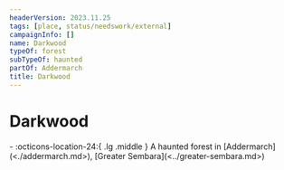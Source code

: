 ```yaml
---
headerVersion: 2023.11.25
tags: [place, status/needswork/external]
campaignInfo: []
name: Darkwood
typeOf: forest
subTypeOf: haunted
partOf: Addermarch
title: Darkwood
---
```

# Darkwood
<div class="grid cards ext-narrow-margin ext-one-column" markdown>
-    :octicons-location-24:{ .lg .middle } A haunted forest in [Addermarch](<./addermarch.md>), [Greater Sembara](<../greater-sembara.md>)  
</div>


